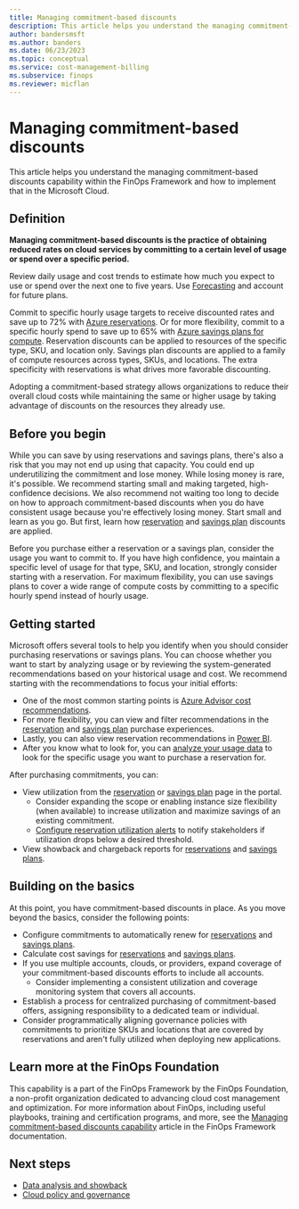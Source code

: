 ```yaml
---
title: Managing commitment-based discounts
description: This article helps you understand the managing commitment-based discounts capability within the FinOps Framework and how to implement that in the Microsoft Cloud.
author: bandersmsft
ms.author: banders
ms.date: 06/23/2023
ms.topic: conceptual
ms.service: cost-management-billing
ms.subservice: finops
ms.reviewer: micflan
---
```


# Managing commitment-based discounts

This article helps you understand the managing commitment-based discounts capability within the FinOps Framework and how to implement that in the Microsoft Cloud.

## Definition

**Managing commitment-based discounts is the practice of obtaining reduced rates on cloud services by committing to a certain level of usage or spend over a specific period.**

Review daily usage and cost trends to estimate how much you expect to use or spend over the next one to five years. Use [Forecasting](capabilities-forecasting.md) and account for future plans.

Commit to specific hourly usage targets to receive discounted rates and save up to 72% with [Azure reservations](../reservations/save-compute-costs-reservations.md). Or for more flexibility, commit to a specific hourly spend to save up to 65% with [Azure savings plans for compute](../savings-plan/savings-plan-compute-overview.md). Reservation discounts can be applied to resources of the specific type, SKU, and location only. Savings plan discounts are applied to a family of compute resources across types, SKUs, and locations. The extra specificity with reservations is what drives more favorable discounting.

Adopting a commitment-based strategy allows organizations to reduce their overall cloud costs while maintaining the same or higher usage by taking advantage of discounts on the resources they already use.

## Before you begin

While you can save by using reservations and savings plans, there's also a risk that you may not end up using that capacity. You could end up underutilizing the commitment and lose money. While losing money is rare, it's possible. We recommend starting small and making targeted, high-confidence decisions. We also recommend not waiting too long to decide on how to approach commitment-based discounts when you do have consistent usage because you're effectively losing money. Start small and learn as you go. But first, learn how [reservation](../reservations/reservation-discount-application.md) and [savings plan](../savings-plan/discount-application.md) discounts are applied.

Before you purchase either a reservation or a savings plan, consider the usage you want to commit to. If you have high confidence, you maintain a specific level of usage for that type, SKU, and location, strongly consider starting with a reservation. For maximum flexibility, you can use savings plans to cover a wide range of compute costs by committing to a specific hourly spend instead of hourly usage.

## Getting started

Microsoft offers several tools to help you identify when you should consider purchasing reservations or savings plans. You can choose whether you want to start by analyzing usage or by reviewing the system-generated recommendations based on your historical usage and cost. We recommend starting with the recommendations to focus your initial efforts:

- One of the most common starting points is [Azure Advisor cost recommendations](../../advisor/advisor-reference-cost-recommendations.md).
- For more flexibility, you can view and filter recommendations in the [reservation](../reservations/reserved-instance-purchase-recommendations.md) and [savings plan](../savings-plan/purchase-recommendations.md#purchase-recommendations-in-the-azure-portal) purchase experiences.
- Lastly, you can also view reservation recommendations in [Power BI](/power-bi/connect-data/desktop-connect-azure-cost-management).
- After you know what to look for, you can [analyze your usage data](../reservations/determine-reservation-purchase.md#analyze-usage-data) to look for the specific usage you want to purchase a reservation for.

After purchasing commitments, you can:

- View utilization from the [reservation](../reservations/reservation-utilization.md) or [savings plan](../savings-plan/view-utilization.md) page in the portal.
  - Consider expanding the scope or enabling instance size flexibility (when available) to increase utilization and maximize savings of an existing commitment.
  - [Configure reservation utilization alerts](../costs/reservation-utilization-alerts.md) to notify stakeholders if utilization drops below a desired threshold.
- View showback and chargeback reports for [reservations](../reservations/charge-back-usage.md) and [savings plans](../savings-plan/charge-back-costs.md).

## Building on the basics

At this point, you have commitment-based discounts in place. As you move beyond the basics, consider the following points:

- Configure commitments to automatically renew for [reservations](../reservations/reservation-renew.md) and [savings plans](../savings-plan/renew-savings-plan.md).
- Calculate cost savings for [reservations](../reservations/calculate-ea-reservations-savings.md) and [savings plans](../savings-plan/calculate-ea-savings-plan-savings.md).
- If you use multiple accounts, clouds, or providers, expand coverage of your commitment-based discounts efforts to include all accounts.
  - Consider implementing a consistent utilization and coverage monitoring system that covers all accounts.
- Establish a process for centralized purchasing of commitment-based offers, assigning responsibility to a dedicated team or individual.
- Consider programmatically aligning governance policies with commitments to prioritize SKUs and locations that are covered by reservations and aren't fully utilized when deploying new applications.

## Learn more at the FinOps Foundation

This capability is a part of the FinOps Framework by the FinOps Foundation, a non-profit organization dedicated to advancing cloud cost management and optimization. For more information about FinOps, including useful playbooks, training and certification programs, and more, see the [Managing commitment-based discounts capability](https://www.finops.org/framework/capabilities/manage-commitment-based-discounts/) article in the FinOps Framework documentation.

## Next steps

- [Data analysis and showback](capabilities-analysis-showback.md)
- [Cloud policy and governance](capabilities-policy.md)